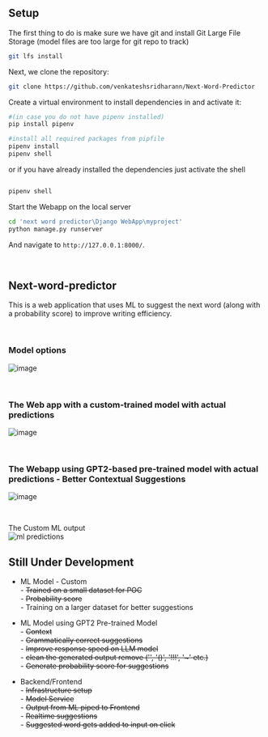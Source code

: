 ## Setup

The first thing to do is make sure we have git and install Git Large File Storage (model files are too large for git repo to track)
```sh
git lfs install
```
Next, we clone the repository:
```sh
git clone https://github.com/venkateshsridharann/Next-Word-Predictor
```
Create a virtual environment to install dependencies in and activate it:
```sh
#(in case you do not have pipenv installed)
pip install pipenv

#install all required packages from pipfile
pipenv install
pipenv shell
```
 

or if you have already installed the dependencies just activate the shell
```sh

pipenv shell
```

Start the Webapp on the local server
```sh
cd 'next word predictor\Django WebApp\myproject'
python manage.py runserver
```
And navigate to `http://127.0.0.1:8000/`.    

<br />

## Next-word-predictor

This is a web application that uses ML to suggest the next word (along with a probability score) to improve writing efficiency.  

<br />

### Model options 
![image](https://github.com/venkateshsridharann/Next-Word-Predictor/assets/36308828/28d49bdb-4382-4676-9355-bbedd16b0982)

<br />

### The Web app with a custom-trained model with actual predictions
![image](https://github.com/venkateshsridharann/Next-Word-Predictor/assets/36308828/1aae75ae-d30f-4aa7-984c-02f83aa8734c)

<br />

### The Webapp using GPT2-based pre-trained model with actual predictions - Better Contextual Suggestions
![image](https://github.com/venkateshsridharann/Next-Word-Predictor/assets/36308828/03bb3938-11f6-4f5e-ab0a-57b3dca53a44)


<br />

The Custom ML output  
![ml predictions](https://github.com/venkateshsridharann/Next-Word-Predictor/assets/36308828/6947ba0c-237f-40cd-8d3a-82d4b04324d5)

  

    
## Still Under Development 

- ML Model  - Custom  
            -   ~~Trained on a small dataset for POC~~  
            -   ~~Probability score~~  
            -   Training on a larger dataset for better suggestions    

  
- ML Model using GPT2 Pre-trained Model  
            -   ~~Context~~  
            -   ~~Grammatically correct suggestions~~     
            -   ~~Improve response speed on LLM model~~  
            -   ~~clean the generated output remove ('\', '()', '!!!', '~' etc.)~~   
            -   ~~Generate probability score for suggestions~~    
            
            

- Backend/Frontend  
            -  ~~Infrastructure setup~~  
            -  ~~Model Service~~  
            -  ~~Output from ML piped to Frontend~~   
            -  ~~Realtime suggestions~~  
            -  ~~Suggested word gets added to input on click~~     
            

                    

